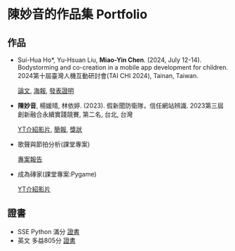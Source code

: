 # 陳妙音的作品集 Portfolio

## 作品
- Sui-Hua Ho*, Yu-Hsuan Liu, **Miao-Yin Chen**. (2024, July 12-14). Bodystorming and co-creation in a mobile app development for children. 2024第十屆臺灣人機互動研討會(TAI CHI 2024), Tainan, Taiwan.
  
   [論文](TAICHI2024Paper.pdf), [海報](TAICHI2024Poster.pdf), [發表證明](TAICHI2024Certificate.pdf)
- **陳妙音**, 楊媛晴, 林依婷. (2023). 假新聞防衛隊，信任網站辨識. 2023第三屆創新融合永續實踐競賽, 第二名, 台北, 台灣

  [YT介紹影片](https://youtu.be/C-N3vOHr2Bk), [簡報](2023FakeNewsPPT.pdf), [獎狀](2023FakeNewsCompetitionCertificate.pdf)
- 歌聲與節拍分析(課堂專案)

  [專案報告](Course_MusicAnalysis.pdf)
- 成為磚家(課堂專案:Pygame)

  [YT介紹影片](https://youtu.be/U479OtfxdCY)

## 證書
- SSE Python 滿分 [證書](SSEpythonCertificate.pdf)
- 英文 多益805分 [證書](TOEIC_Certificate.pdf)
